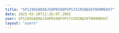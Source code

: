 ```yaml
---
title: "SP129XG8D0AJ5HPRS98P5PS7X1RSNQ26T0H9MEHV7"
date: 2025-03-20T11:26:07.200Z
user: SP129XG8D0AJ5HPRS98P5PS7X1RSNQ26T0H9MEHV7
layout: "users"
---
```

    